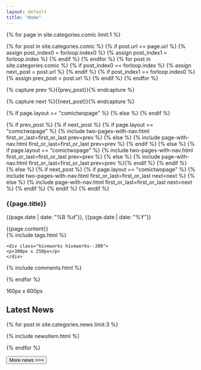 ```yaml
---
layout: default
title: "Home"
---
```




{% for page in site.categories.comic  limit:1 %}

{% for post in site.categories.comic %}
{% if post.url == page.url %}
{% assign post_index0 = forloop.index0 %}
{% assign post_index1 = forloop.index %}
{% endif %}
{% endfor %}
{% for post in site.categories.comic %}
{% if post_index0 == forloop.index %}
{% assign next_post = post.url %}
{% endif %}
{% if post_index1 == forloop.index0 %}
{% assign prev_post = post.url %}
{% endif %}
{% endfor %}

{% capture prev %}{{prev_post}}{% endcapture %}

{% capture next %}{{next_post}}{% endcapture %}

{% if page.layout == "comictwopage" %}
{% else %}
{% endif %}

{% if prev_post %}
{% if next_post %}
{% if page.layout == "comictwopage" %}
{% include two-pages-with-nav.html first_or_last=first_or_last  prev=prev %}
{% else %}
{% include page-with-nav.html first_or_last=first_or_last  prev=prev %}
{% endif %}
{% else %}
{% if page.layout == "comictwopage" %}
{% include two-pages-with-nav.html first_or_last=first_or_last prev=prev %}
{% else %}
{% include page-with-nav.html first_or_last=first_or_last prev=prev %}{% endif %}
{% endif %}
{% else %}
{% if next_post %}
{% if page.layout == "comictwopage" %}
{% include two-pages-with-nav.html first_or_last=first_or_last next=next %}
{% else %}
{% include page-with-nav.html first_or_last=first_or_last next=next %}
{% endif %}
{% endif %}
{% endif %}

<div class="hiveworks__container">
    <div class="comic__info">
        <div class="comic__info__meta">
            <h3 class="comic__info__title">{{page.title}}</h3>
            <p class="comic__info__date">
                {{page.date | date: "%B %d"}}, {{page.date | date: "%Y"}}
            </p>
        </div>
        <div class="comic__info__text">{{page.content}}</div>
        {% include tags.html %}
    </div>

    <div class="hiveworks hiveworks--300">
    <p>300px x 250px</p>
    </div>

</div>

<div id="hyvor-talk-view"></div>
<script type="text/javascript">
    var HYVOR_TALK_WEBSITE = 6020;
    var HYVOR_TALK_CONFIG = {
        url: false,
        id: "{{ page.alias }}"
    };
</script>
<script async type="text/javascript" src="//talk.hyvor.com/web-api/embed.js"></script>

{% include comments.html %}

{% endfor %}

<div id="hw-jumpbar"></div>
<script src="https://cdn.hiveworkscomics.com/jumpbar.js"></script>

<div class="hiveworks__columns">
<div class="hiveworks hiveworks--160">
    <p>160px x 600px</p>
</div>

<div class="news__latest">
<h2 class="news__latest__title">Latest News</h2>

{% for post in site.categories.news  limit:3 %}

{% include newsitem.html %}

{% endfor %}

<a href="/news" class="news__latest__button"><button>More news >>></button></a>

</div>
</div>
